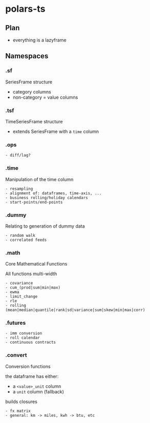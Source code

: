 # polars-ts

## Plan

- everything is a lazyframe

## Namespaces

### .sf
SeriesFrame structure
- category columns
- non-category = value columns

### .tsf
TimeSeriesFrame structure
- extends SeriesFrame with a `time` column

### .ops
```
- diff/lag?
```

### .time
Manipulation of the time column
```
- resampling
- alignment of: dataframes, time-axis, ...
- business rolling/holiday calendars
- start-points/end-points
```

### .dummy
Relating to generation of dummy data
```
- random walk
- correlated feeds
```

### .math
Core Mathematical Functions

All functions multi-width

```
- covariance
- cum_(prod|sum|min|max)
- ewma
- limit_change
- rle
- rolling (mean|median|quantile|rank|sd|variance|sum|skew|min|max|corr)
```

### .futures

```
- imm conversion
- roll calendar
- continuous contracts
```

### .convert
Conversion functions

the dataframe has either:
- a `<value>_unit` column
- a `unit` column (fallback)

builds closures

```
- fx matrix
- general: km -> miles, kwh -> btu, etc
```
